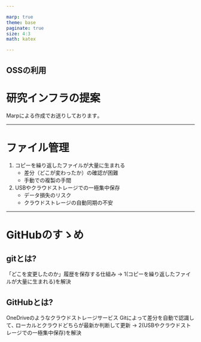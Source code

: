 ```yaml
---

marp: true
theme: base
paginate: true
size: 4:3
math: katex

---
```

<!--
_class: centering
-->
## OSSの利用

# 研究インフラの提案

<c>Marpによる作成でお送りしております｡</c>



<!--今日は、私たちの研究活動の効率をぐっと引き上げるための提案、「GitHubの導入」についてお話しさせていただきます。題して、「研究室のコード管理、もっとスマートにしませんか？」です。-->



---
<!--
_header: <b>問題提起</b> 解決策
-->
# ファイル管理

1. コピーを繰り返したファイルが大量に生まれる
    - 差分（どこが変わったか）の確認が困難
    - 手動での複製の手間
2. USBやクラウドストレージでの一極集中保存
    - データ損失のリスク
    - クラウドストレージの自動同期の不安

---
<!--
_header: 問題提起 <b>解決策</b>
-->
# GitHubのすゝめ
## gitとは?
「どこを変更したのか」履歴を保存する仕組み
→ 1(コピーを繰り返したファイルが大量に生まれる)を解決

## GitHubとは?
OneDriveのようなクラウドストレージサービス
Gitによって差分を自動で認識して､
ローカルとクラウドどちらが最新か判断して更新
→ 2(USBやクラウドストレージでの一極集中保存)を解決


